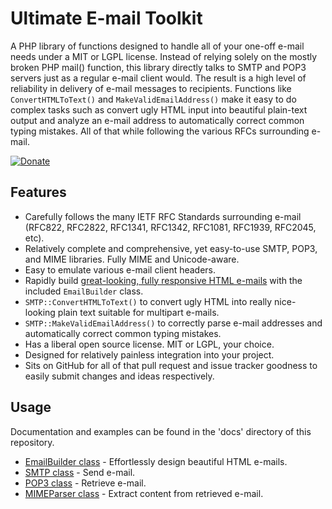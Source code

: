 Ultimate E-mail Toolkit
=======================

A PHP library of functions designed to handle all of your one-off e-mail needs under a MIT or LGPL license.  Instead of relying solely on the mostly broken PHP mail() function, this library directly talks to SMTP and POP3 servers just as a regular e-mail client would.  The result is a high level of reliability in delivery of e-mail messages to recipients.  Functions like `ConvertHTMLToText()` and `MakeValidEmailAddress()` make it easy to do complex tasks such as convert ugly HTML input into beautiful plain-text output and analyze an e-mail address to automatically correct common typing mistakes.  All of that while following the various RFCs surrounding e-mail.

[![Donate](https://cubiclesoft.com/res/donate-shield.png)](https://cubiclesoft.com/donate/)

Features
--------

* Carefully follows the many IETF RFC Standards surrounding e-mail (RFC822, RFC2822, RFC1341, RFC1342, RFC1081, RFC1939, RFC2045, etc).
* Relatively complete and comprehensive, yet easy-to-use SMTP, POP3, and MIME libraries.  Fully MIME and Unicode-aware.
* Easy to emulate various e-mail client headers.
* Rapidly build [great-looking, fully responsive HTML e-mails](https://github.com/cubiclesoft/ultimate-email/blob/master/docs/email_builder.md) with the included `EmailBuilder` class.
* `SMTP::ConvertHTMLToText()` to convert ugly HTML into really nice-looking plain text suitable for multipart e-mails.
* `SMTP::MakeValidEmailAddress()` to correctly parse e-mail addresses and automatically correct common typing mistakes.
* Has a liberal open source license.  MIT or LGPL, your choice.
* Designed for relatively painless integration into your project.
* Sits on GitHub for all of that pull request and issue tracker goodness to easily submit changes and ideas respectively.

Usage
-----

Documentation and examples can be found in the 'docs' directory of this repository.

* [EmailBuilder class](https://github.com/cubiclesoft/ultimate-email/blob/master/docs/email_builder.md) - Effortlessly design beautiful HTML e-mails.
* [SMTP class](https://github.com/cubiclesoft/ultimate-email/blob/master/docs/smtp.md) - Send e-mail.
* [POP3 class](https://github.com/cubiclesoft/ultimate-email/blob/master/docs/pop3.md) - Retrieve e-mail.
* [MIMEParser class](https://github.com/cubiclesoft/ultimate-email/blob/master/docs/mime_parser.md) - Extract content from retrieved e-mail.
